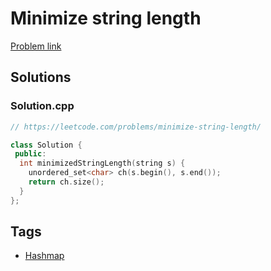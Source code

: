 # Minimize string length

[Problem link](https://leetcode.com/problems/minimize-string-length/)

## Solutions


### Solution.cpp
```cpp
// https://leetcode.com/problems/minimize-string-length/

class Solution {
 public:
  int minimizedStringLength(string s) {
    unordered_set<char> ch(s.begin(), s.end());
    return ch.size();
  }
};
```
## Tags

* [Hashmap](/README.md#Hashmap)
